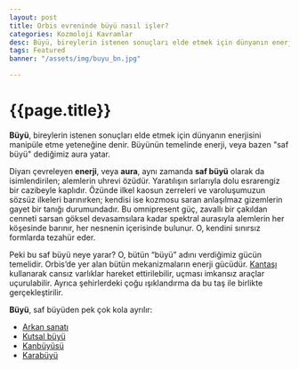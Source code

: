 ```yaml
---
layout: post
title: Orbis evreninde büyü nasıl işler?
categories: Kozmoloji Kavramlar
desc: Büyü, bireylerin istenen sonuçları elde etmek için dünyanın enerjisini manipüle etme yeteneğine denir.
tags: Featured
banner: "/assets/img/buyu_bn.jpg"

---
```

# {{page.title}}
**Büyü**, bireylerin istenen sonuçları elde etmek için dünyanın enerjisini manipüle etme yeteneğine denir. Büyünün temelinde enerji, veya bazen "saf büyü" dediğimiz aura yatar.

Diyarı çevreleyen **enerji**, veya **aura**, aynı zamanda **saf büyü** olarak da isimlendirilen; alemlerin uhrevi özüdür. Yaratılışın sırlarıyla dolu esrarengiz bir cazibeyle kaplıdır. Özünde ilkel kaosun zerreleri ve varoluşumuzun sözsüz ilkeleri barınırken; kendisi ise kozmosu saran anlaşılmaz gizemlerin gayet bir tanığı durumundadır. Bu omnipresent güç, zavallı bir çakıldan cenneti sarsan göksel devasamsılara kadar spektral aurasıyla alemlerin her köşesinde barınır, her nesnenin içerisinde bulunur. O, kendini sınırsız formlarda tezahür eder.

Peki bu saf büyü neye yarar? O, bütün “büyü” adını verdiğimiz gücün temelidir. Orbis’de yer alan bütün mekanizmaların enerji gücüdür. [Kantaşı]({{site.baseurl}}/nesneler/materyaller/kantasi) kullanarak cansız varlıklar hareket ettirilebilir, uçması imkansız araçlar uçurulabilir. Ayrıca şehirlerdeki çoğu ışıklandırma da bu taş ile birlikte gerçekleştirilir.

**Büyü**, saf büyüden pek çok kola ayrılır:

- [Arkan sanatı]({{site.baseurl}}/kozmoloji/kavramlar/arkan-sanati)
- [Kutsal büyü]({{site.baseurl}}/kozmoloji/kavramlar/kutsal-buyu)
- [Kanbüyüsü]({{site.baseurl}}/kozmoloji/kavramlar/kanbuyusu)
- [Karabüyü]({{site.baseurl}}/kozmoloji/kavramlar/karabuyu)